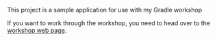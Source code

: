 This project is a sample application for use with my Gradle workshop

If you want to work through the workshop, you need to head over to the [workshop web page](http://azquelt.github.io/gradle-workshop/).